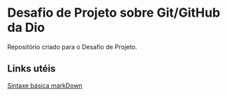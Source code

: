 # Desafio de Projeto sobre Git/GitHub da Dio
Repositório criado para o Desafio de Projeto.

## Links utéis
[Sintaxe básica markDown](https://www.markdownguide.org/basic-syntax/)
